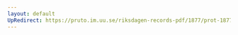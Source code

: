 ```yaml
---
layout: default
UpRedirect: https://pruto.im.uu.se/riksdagen-records-pdf/1877/prot-1877--ak--029/prot-1877--ak--029_001.pdf
---
```

